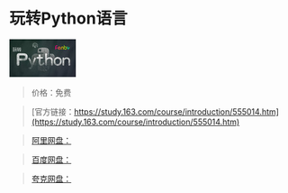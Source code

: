 # 玩转Python语言

![img](../../../assets/study163/free/171136785940403590.jpg)

> 价格：免费

> [官方链接：https://study.163.com/course/introduction/555014.htm](https://study.163.com/course/introduction/555014.htm)

> [阿里网盘：]()

> [百度网盘：]()

> [夸克网盘：]()
